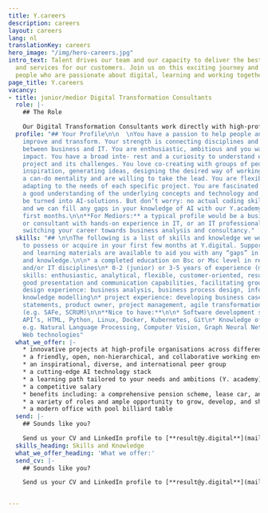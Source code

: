 ```yaml
---
title: Y.careers
description: careers
layout: careers
lang: nl
translationKey: careers
hero_image: "/img/hero-careers.jpg"
intro_text: Talent drives our team and our capacity to deliver the best solutions
  and services for our customers. Join us on this exciting journey and our team of
  people who are passionate about digital, learning and working together.
page_title: Y.careers
vacancy:
- title: junior/medior Digital Transformation Consultants
  role: |-
    ## The Role

    Our Digital Transformation Consultants work directly with high-profile organisations across different sectors (government, financial, utilities, health). You represent Y. Digital, our unique vision, approach, solutions, platform and showcases. You make our AI solutions tangible and understandable by giving presentations, inspiration sessions and facilitating design labs, to generate and prioritise valuable ideas, create roadmaps and develop prototypes in close cooperation with customers. You turn ideas into concrete projects, elaborating feasibility studies, business process designs, conversation designs, information and knowledge models. You lead the digital transformation project during design, development and implementation of the AI solution, using our agile approach, working in multi-disciplinary teams. You will work closely with our highly-skilled AI experts: a strong peer group of experienced machine learning engineers and data scientists. Within this role, as we are expanding and growing rapidly, there is ample room to develop, grow and achieve your personal goals and ambitions.
  profile: "## Your Profile\n\n  \nYou have a passion to help people and organisations
    improve and transform. Your strength is connecting disciplines and building bridges
    between business and IT. You are enthusiastic, ambitious and you want to have
    impact. You have a broad inte- rest and a curiosity to understand each specific
    project and its challenges. You love co-creating with groups of people, providing
    inspiration, generating ideas, designing the desired way of working. You have
    a can-do mentality and are willing to take the lead. You are flexible, quickly
    adapting to the needs of each specific project. You are fascinated by AI and have
    a good understanding of the underlying concepts and technology and how this can
    be turned into AI-solutions. But don’t worry: no actual coding skills are needed,
    and we can fill any gaps in your knowledge of AI with our Y.academy during your
    first months.\n\n**For Mediors:** a typical profile would be a business analyst
    or consultant with hands-on experience in IT, or an IT professional with a desire
    switching your career towards business analysis and consultancy."
  skills: "## \n\nThe following is a list of skills and knowledge we would like you
    to possess or acquire in your first few months at Y.digital. Support, coaching
    and learning materials are available to aid you with any “gaps” in your skills
    and knowledge.\n\n* a completed education on Bsc or Msc level in relevant business
    and/or IT disciplines\n* 0-2 (junior) or 3-5 years of experience (medior)\n* social
    skills: enthusiastic, analytical, flexible, customer-oriented, result-driven,
    good presentation and communication capabilities, facilitating group sessions\n*
    design experience: business analysis, business process design, information and
    knowledge modelling\n* project experience: developing business cases, epic value
    statements, product owner, project management, agile transformation approaches
    (e.g. SAFe, SCRUM)\n\n**Nice to have:**\n\n* Software development skills in e.g.
    API’s, HTML, Python, Linux, Docker, Kubernetes, Git\n* Knowledge of AI concepts
    e.g. Natural Language Processing, Computer Vision, Graph Neural Networks, Semantic
    Web technologies"
  what_we_offer: |-
    * innovative projects at high-profile organisations across different sectors
    * a friendly, open, non-hierarchical, and collaborative working environment
    * an inspirational, diverse, and international peer group
    * a cutting-edge AI technology stack
    * a learning path tailored to your needs and ambitions (Y. academy)
    * a competitive salary
    * benefits including: a comprehensive pension scheme, lease car, and bonus scheme
    * a variety of roles and ample opportunity to grow, develop, and shape your career path
    * a modern office with pool billiard table
  send: |-
    ## Sounds like you?

    Send us your CV and LinkedIn profile to [**result@y.digital**](mailto:result@y.digital)
  skills_heading: Skills and Knowledge
  what_we_offer_heading: 'What we offer:'
  send_cv: |-
    ## Sounds like you?

    Send us your CV and LinkedIn profile to [**result@y.digital**](mailto:result@y.digital)


---
```


